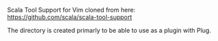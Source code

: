 Scala Tool Support for Vim cloned from here: https://github.com/scala/scala-tool-support

The directory is created primarly to be able to use as a plugin with Plug.
